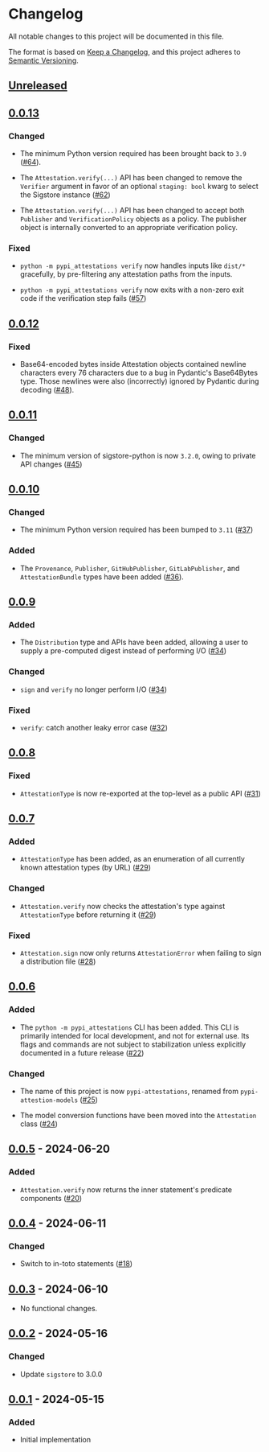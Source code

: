 # Changelog

All notable changes to this project will be documented in this file.

The format is based on [Keep a Changelog](https://keepachangelog.com/en/1.1.0/),
and this project adheres to [Semantic Versioning](https://semver.org/spec/v2.0.0.html).

## [Unreleased]

## [0.0.13]

### Changed

- The minimum Python version required has been brought back to `3.9`
  ([#64](https://github.com/trailofbits/pypi-attestations/pull/64)).

- The `Attestation.verify(...)` API has been changed to remove the `Verifier`
  argument in favor of an optional `staging: bool` kwarg to select the
  Sigstore instance
  ([#62](https://github.com/trailofbits/pypi-attestations/pull/62))

- The `Attestation.verify(...)` API has been changed to accept both `Publisher`
  and `VerificationPolicy` objects as a policy. The publisher object is internally
  converted to an appropriate verification policy.

### Fixed

- `python -m pypi_attestations verify` now handles inputs like `dist/*`
  gracefully, by pre-filtering any attestation paths from the inputs.

- `python -m pypi_attestations verify` now exits with a non-zero exit code
  if the verification step fails
  ([#57](https://github.com/trailofbits/pypi-attestations/pull/57))

## [0.0.12]

### Fixed

- Base64-encoded bytes inside Attestation objects contained newline characters
  every 76 characters due to a bug in Pydantic's Base64Bytes type. Those
  newlines were also (incorrectly) ignored by Pydantic during decoding
  ([#48](https://github.com/trailofbits/pypi-attestations/pull/48)).

## [0.0.11]

### Changed

- The minimum version of sigstore-python is now `3.2.0`, owing to private
  API changes ([#45](https://github.com/trailofbits/pypi-attestations/pull/45))

## [0.0.10]

### Changed

- The minimum Python version required has been bumped to `3.11`
  ([#37](https://github.com/trailofbits/pypi-attestations/pull/37))

### Added

- The `Provenance`, `Publisher`, `GitHubPublisher`, `GitLabPublisher`, and
  `AttestationBundle` types have been added
  ([#36](https://github.com/trailofbits/pypi-attestations/pull/36)).

## [0.0.9]

### Added

- The `Distribution` type and APIs have been added, allowing a user to supply
  a pre-computed digest instead of performing I/O
  ([#34](https://github.com/trailofbits/pypi-attestations/pull/34))

### Changed

- `sign` and `verify` no longer perform I/O
  ([#34](https://github.com/trailofbits/pypi-attestations/pull/34))


### Fixed

- `verify`: catch another leaky error case
  ([#32](https://github.com/trailofbits/pypi-attestations/pull/32))


## [0.0.8]

### Fixed

- `AttestationType` is now re-exported at the top-level as a public API
  ([#31](https://github.com/trailofbits/pypi-attestations/pull/31))

## [0.0.7]

### Added

- `AttestationType` has been added, as an enumeration of all currently known
  attestation types (by URL)
  ([#29](https://github.com/trailofbits/pypi-attestations/pull/29))

### Changed

- `Attestation.verify` now checks the attestation's type against
  `AttestationType` before returning it
  ([#29](https://github.com/trailofbits/pypi-attestations/pull/29))

### Fixed

- `Attestation.sign` now only returns `AttestationError` when failing to sign a
  distribution file
  ([#28](https://github.com/trailofbits/pypi-attestations/pull/28))

## [0.0.6]

### Added

- The `python -m pypi_attestations` CLI has been added. This CLI is primarily
  intended for local development, and not for external use. Its flags and
  commands are not subject to stabilization unless explicitly documented
  in a future release
  ([#22](https://github.com/trailofbits/pypi-attestations/pull/22))

### Changed

- The name of this project is now `pypi-attestations`, renamed from
  `pypi-attestion-models` ([#25](https://github.com/trailofbits/pypi-attestations/pull/25))

- The model conversion functions have been moved into the `Attestation` class
  ([#24](https://github.com/trailofbits/pypi-attestations/pull/24))

## [0.0.5] - 2024-06-20

### Added

- `Attestation.verify` now returns the inner statement's predicate components
  ([#20](https://github.com/trailofbits/pypi-attestations/pull/20))

## [0.0.4] - 2024-06-11

### Changed

- Switch to in-toto statements ([#18](https://github.com/trailofbits/pypi-attestations/pull/18))

## [0.0.3] - 2024-06-10

- No functional changes.

## [0.0.2] - 2024-05-16

### Changed

- Update `sigstore` to 3.0.0

## [0.0.1] - 2024-05-15

### Added

- Initial implementation

[Unreleased]: https://github.com/trailofbits/pypi-attestation-models/compare/v0.0.13...HEAD
[0.0.13]: https://github.com/trailofbits/pypi-attestation-models/compare/v0.0.12...v0.0.13
[0.0.12]: https://github.com/trailofbits/pypi-attestation-models/compare/v0.0.11...v0.0.12
[0.0.11]: https://github.com/trailofbits/pypi-attestation-models/compare/v0.0.10...v0.0.11
[0.0.10]: https://github.com/trailofbits/pypi-attestation-models/compare/v0.0.9...v0.0.10
[0.0.9]: https://github.com/trailofbits/pypi-attestation-models/compare/v0.0.8...v0.0.9
[0.0.8]: https://github.com/trailofbits/pypi-attestation-models/compare/v0.0.7...v0.0.8
[0.0.7]: https://github.com/trailofbits/pypi-attestation-models/compare/v0.0.6...v0.0.7
[0.0.6]: https://github.com/trailofbits/pypi-attestation-models/compare/v0.0.5...v0.0.6
[0.0.5]: https://github.com/trailofbits/pypi-attestation-models/compare/v0.0.4...v0.0.5
[0.0.4]: https://github.com/trailofbits/pypi-attestation-models/compare/v0.0.3...v0.0.4
[0.0.3]: https://github.com/trailofbits/pypi-attestation-models/compare/v0.0.2...v0.0.3
[0.0.2]: https://github.com/trailofbits/pypi-attestation-models/compare/v0.0.1...v0.0.2
[0.0.1]: https://github.com/trailofbits/pypi-attestation-models/releases/tag/v0.0.1
